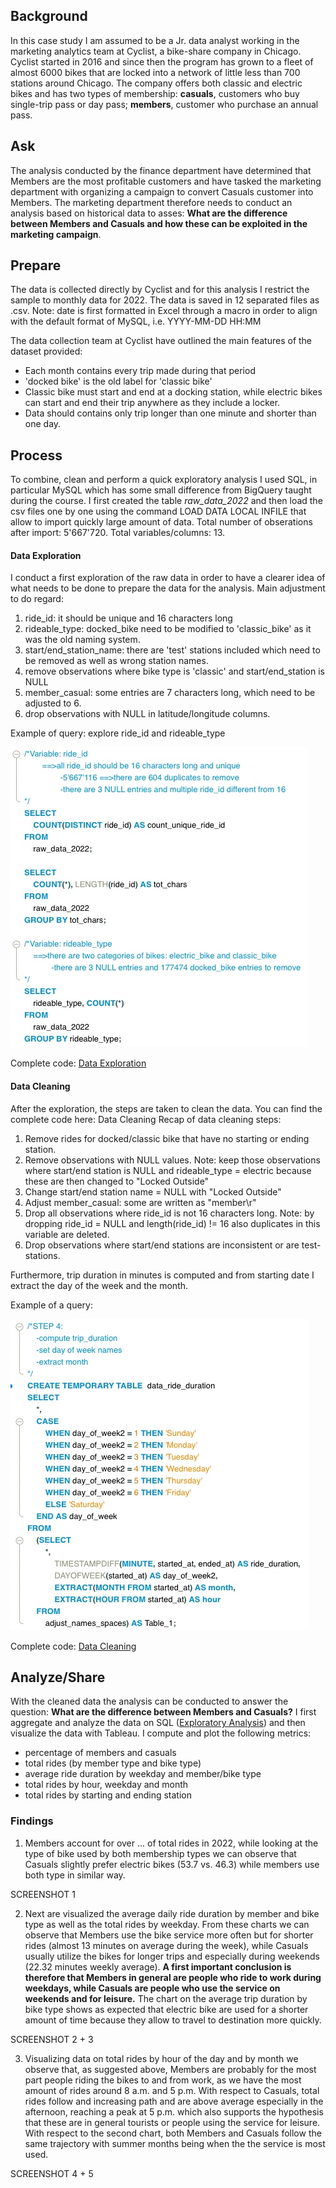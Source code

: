 
## Background
In this case study I am assumed to be a Jr. data analyst working in the marketing analytics team at Cyclist, a bike-share company in Chicago. Cyclist started in 2016 and since then the program has grown to a fleet of almost 6000 bikes that are locked into a network of little less than 700 stations around Chicago. The company offers both classic and electric bikes and has two types of membership: **casuals**, customers who buy single-trip pass or day pass; **members**, customer who purchase an annual pass. 

## Ask 
The analysis conducted by the finance department have determined that Members are the most profitable customers and have tasked the marketing department with organizing a campaign to convert Casuals customer into Members. The marketing department therefore needs to conduct an analysis based on historical data to asses: **What are the difference between Members and Casuals and how these can be exploited in the marketing campaign**.

## Prepare
The data is collected directly by Cyclist and for this analysis I restrict the sample to monthly data for 2022. The data is saved in 12 separated files as .csv. Note: date is first formatted in Excel through a macro in order to align with the default format of MySQL, i.e. YYYY-MM-DD HH:MM

The data collection team at Cyclist have outlined the main features of the dataset provided:
  * Each month contains every trip made during that period
  * 'docked bike' is the old label for 'classic bike'
  * Classic bike must start and end at a docking station, while electric bikes can start and end their trip anywhere as they include a locker. 
  * Data should contains only trip longer than one minute and shorter than one day. 

## Process
To combine, clean and perform a quick exploratory analysis I used SQL, in particular MySQL which has some small difference from BigQuery taught during the course. I first created the table *raw_data_2022* and then load the csv files one by one using the command LOAD DATA LOCAL INFILE that allow to import quickly large amount of data. Total number of obserations after import: 5'667'720. Total variables/columns: 13. 

#### Data Exploration 
I conduct a first exploration of the raw data in order to have a clearer idea of what needs to be done to prepare the data for the analysis. Main adjustment to do regard: 
  1. ride_id: it should be unique and 16 characters long 
  2. rideable_type: docked_bike need to be modified to 'classic_bike' as it was the old naming system. 
  3. start/end_station_name: there are 'test' stations included which need to be removed as well as wrong station names. 
  4. remove observations where bike type is 'classic' and start/end_station is NULL 
  5. member_casual: some entries are 7 characters long, which need to be adjusted to 6. 
  6. drop observations with NULL in latitude/longitude columns. 

Example of query: explore ride_id and rideable_type

![](Screenshots/1_Exploration.jpeg)

Complete code: [Data Exploration](https://github.com/Stolemi/Google-Data-Analytics-Capstone-Project/blob/main/02_Data_Exploration.sql)

#### Data Cleaning
After the exploration, the steps are taken to clean the data. You can find the complete code here: Data Cleaning
Recap of data cleaning steps:
1. Remove rides for docked/classic bike that have no starting or ending station. 
2. Remove observations with NULL values. Note: keep those observations where start/end station is NULL and rideable_type = electric because these are then changed to "Locked Outside"
3. Change start/end station name = NULL with "Locked Outside"
4. Adjust member_casual: some are written as "member\r" 
5. Drop all observations where ride_id is not 16 characters long. Note: by dropping ride_id = NULL and length(ride_id) != 16 also duplicates in this variable are deleted. 
6. Drop observations where start/end stations are inconsistent or are test-stations. 

Furthermore, trip duration in minutes is computed and from starting date I extract the day of the week and the month. 

Example of a query: 

![](Screenshots/2_Data_Cleaning.jpeg)

Complete code: [Data Cleaning](https://github.com/Stolemi/Google-Data-Analytics-Capstone-Project/blob/main/03_Data_Cleaning.sql)

## Analyze/Share
With the cleaned data the analysis can be conducted to answer the question: **What are the difference between Members and Casuals?** 
I first aggregate and analyze the data on SQL ([Exploratory Analysis](https://github.com/Stolemi/Google-Data-Analytics-Capstone-Project/blob/main/04_EDA.sql)) and then visualize the data with Tableau. I compute and plot the following metrics: 
* percentage of members and casuals 
* total rides (by member type and bike type)
* average ride duration by weekday and member/bike type 
* total rides by hour, weekday and month
* total rides by starting and ending station 

### Findings
1. Members account for over ... of total rides in 2022, while looking at the type of bike used by both membership types we can observe that Casuals slightly prefer electric bikes (53.7 vs. 46.3) while members use both type in similar way. 

SCREENSHOT 1

2. Next are visualized the average daily ride duration by member and bike type as well as the total rides by weekday. From these charts we can observe that Members use the bike service more often but for shorter rides (almost 13 minutes on average during the week), while Casuals usually utilize the bikes for longer trips and especially during weekends (22.32 minutes weekly average). **A first important conclusion is therefore that Members in general are people who ride to work during weekdays, while Casuals are people who use the service on weekends and for leisure.** The chart on the average trip duration by bike type shows as expected that electric bike are used for a shorter amount of time because they allow to travel to destination more quickly. 

SCREENSHOT 2 + 3

3. Visualizing data on total rides by hour of the day and by month we observe that, as suggested above, Members are probably for the most part people riding the bikes to and from work, as we have the most amount of rides around 8 a.m. and 5 p.m. With respect to Casuals, total rides follow and increasing path and are above average especially in the afternoon, reaching a peak at 5 p.m. which also supports the hypothesis that these are in general tourists or people using the service for leisure. With respect to the second chart, both Members and Casuals follow the same trajectory with summer months being when the the service is most used. 

SCREENSHOT 4 + 5
